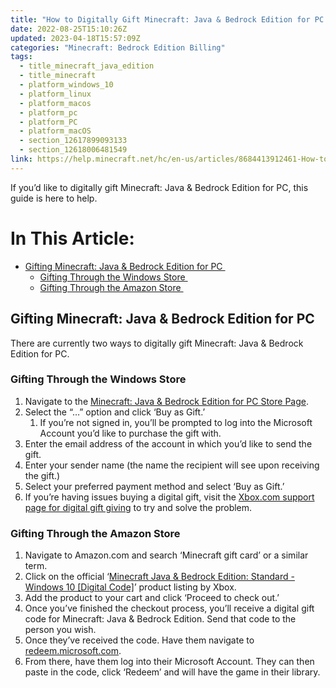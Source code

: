 ```yaml
---
title: "How to Digitally Gift Minecraft: Java & Bedrock Edition for PC "
date: 2022-08-25T15:10:26Z
updated: 2023-04-18T15:57:09Z
categories: "Minecraft: Bedrock Edition Billing"
tags:
  - title_minecraft_java_edition
  - title_minecraft
  - platform_windows_10
  - platform_linux
  - platform_macos
  - platform_pc
  - platform_PC
  - platform_macOS
  - section_12617899093133
  - section_12618006481549
link: https://help.minecraft.net/hc/en-us/articles/8684413912461-How-to-Digitally-Gift-Minecraft-Java-Bedrock-Edition-for-PC-
---
```


If you’d like to digitally gift Minecraft: Java & Bedrock Edition for PC, this guide is here to help.

# In This Article:

- [Gifting Minecraft: Java & Bedrock Edition for PC ](#gifting-minecraft-java--bedrock-edition-for-pc)
  - [Gifting Through the Windows Store ](#gifting-through-the-windows-store)
  - [Gifting Through the Amazon Store ](#gifting-through-the-amazon-store)

## Gifting Minecraft: Java & Bedrock Edition for PC 

There are currently two ways to digitally gift Minecraft: Java & Bedrock Edition for PC.  

### Gifting Through the Windows Store 

1.  Navigate to the [Minecraft: Java & Bedrock Edition for PC Store Page](https://www.xbox.com/en-us/games/store/minecraft-java-bedrock-edition-for-pc/9nxp44l49shj).
2.  Select the “…” option and click ‘Buy as Gift.’
    1.  If you’re not signed in, you’ll be prompted to log into the Microsoft Account you’d like to purchase the gift with.
3.  Enter the email address of the account in which you’d like to send the gift.
4.  Enter your sender name (the name the recipient will see upon receiving the gift.)
5.  Select your preferred payment method and select ‘Buy as Gift.’
6.  If you’re having issues buying a digital gift, visit the [Xbox.com support page for digital gift giving](https://support.xbox.com/en-US/help/subscriptions-billing/buy-games-apps/gifting-digital-xbox-game-help) to try and solve the problem. 

### Gifting Through the Amazon Store 

1.  Navigate to Amazon.com and search ‘Minecraft gift card’ or a similar term.
2.  Click on the official ‘[Minecraft Java & Bedrock Edition: Standard - Windows 10 \[Digital Code\]](https://www.amazon.com/Minecraft-Java-Bedrock-Standard-Windows/dp/B09ZY21PM4/ref=sr_1_4?keywords=minecraft+gift+card&qid=1660678375&sr=8-4)’ product listing by Xbox.
3.  Add the product to your cart and click ‘Proceed to check out.’
4.  Once you’ve finished the checkout process, you’ll receive a digital gift code for Minecraft: Java & Bedrock Edition. Send that code to the person you wish.
5.  Once they’ve received the code. Have them navigate to [redeem.microsoft.com](https://account.microsoft.com/billing/redeem?refd=login.microsoftonline.com).
6.  From there, have them log into their Microsoft Account. They can then paste in the code, click ‘Redeem’ and will have the game in their library.
